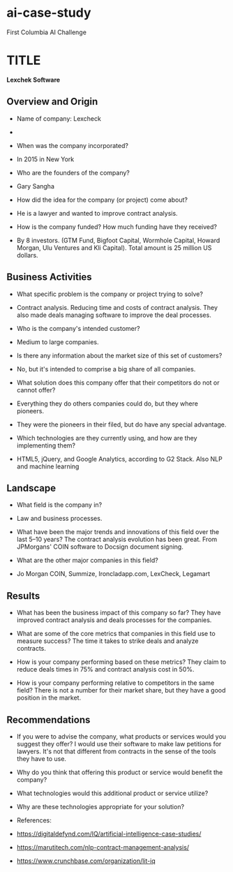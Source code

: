 # ai-case-study
First Columbia AI Challenge
# TITLE
**Lexchek Software**
## Overview and Origin

* Name of company: Lexcheck
* 

* When was the company incorporated?
* In 2015 in New York

* Who are the founders of the company?
* Gary Sangha

* How did the idea for the company (or project) come about?
* He is a lawyer and wanted to improve contract analysis.

* How is the company funded? How much funding have they received?
* By 8 investors. (GTM Fund, Bigfoot Capital, Wormhole Capital, Howard Morgan, Ulu Ventures and Kli Capital). Total amount is 25 million US dollars.

## Business Activities

* What specific problem is the company or project trying to solve?
* Contract analysis. Reducing time and costs of contract analysis. They also made deals managing software to improve the deal processes.

* Who is the company's intended customer?
* Medium to large companies.
* Is there any information about the market size of this set of customers?
* No, but it's intended to comprise a big share of all companies.

* What solution does this company offer that their competitors do not or cannot offer?
* Everything they do others companies could do, but they where pioneers.
* They were the pioneers in their filed, but do have any special advantage.

* Which technologies are they currently using, and how are they implementing them? 
* HTML5, jQuery, and Google Analytics, according to G2 Stack. Also NLP and machine learning

## Landscape

* What field is the company in?
* Law and business processes.

* What have been the major trends and innovations of this field over the last 5&ndash;10 years?
  The contract analysis evolution has been great. From JPMorgans' COIN software to Docsign document signing.

* What are the other major companies in this field?
* Jo Morgan COIN, Summize, Ironcladapp.com, LexCheck, Legamart

## Results

* What has been the business impact of this company so far?
  They have improved contract analysis and deals processes for the companies.

* What are some of the core metrics that companies in this field use to measure success?
The time it takes to strike deals and analyze contracts.
* How is your company performing based on these metrics?
  They claim to reduce deals times in 75% and contract analysis cost in 50%.

* How is your company performing relative to competitors in the same field?
  There is not a number for their market share, but they have a good position in the market.

## Recommendations

* If you were to advise the company, what products or services would you suggest they offer?
  I would use their software to make law petitions for lawyers. It's not that different from contracts in the sense of the tools they have to use.

* Why do you think that offering this product or service would benefit the company?

* What technologies would this additional product or service utilize?

* Why are these technologies appropriate for your solution?

* References:
* https://digitaldefynd.com/IQ/artificial-intelligence-case-studies/
* https://marutitech.com/nlp-contract-management-analysis/
* https://www.crunchbase.com/organization/lit-iq
